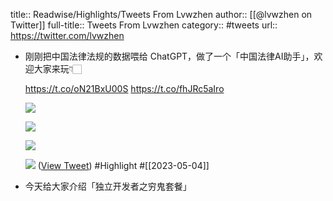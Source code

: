 title:: Readwise/Highlights/Tweets From Lvwzhen
author:: [[@lvwzhen on Twitter]]
full-title:: Tweets From Lvwzhen
category:: #tweets
url:: https://twitter.com/lvwzhen

- 刚刚把中国法律法规的数据喂给 ChatGPT，做了一个「中国法律AI助手」，欢迎大家来玩👇🏻
  
  https://t.co/oN21BxU00S https://t.co/fhJRc5aIro
  
  ![](https://pbs.twimg.com/media/FuOZTq8akAAfL4T.jpg)
  
  ![](https://pbs.twimg.com/media/FuOZTq1aQAAVRDb.jpg)
  
  ![](https://pbs.twimg.com/media/FuOZTq2aIAMYxsN.jpg)
  
  ![](https://pbs.twimg.com/media/FuOZTq1acAI0kjh.jpg) ([View Tweet](https://twitter.com/lvwzhen/status/1649331009928970241)) #Highlight #[[2023-05-04]]
- 今天给大家介绍「独立开发者之穷鬼套餐」